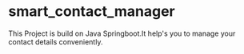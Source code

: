 # smart_contact_manager

This Project is build on Java Springboot.It help's you to manage your contact details conveniently.
